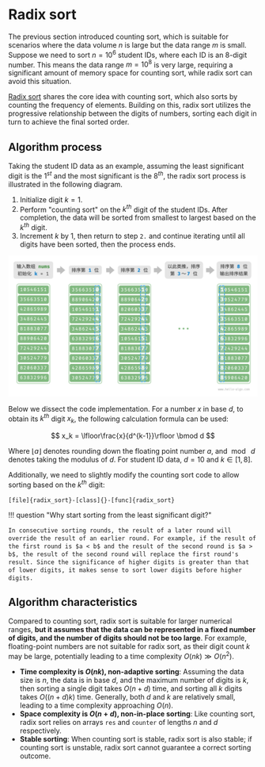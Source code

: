 # Radix sort

The previous section introduced counting sort, which is suitable for scenarios where the data volume $n$ is large but the data range $m$ is small. Suppose we need to sort $n = 10^6$ student IDs, where each ID is an $8$-digit number. This means the data range $m = 10^8$ is very large, requiring a significant amount of memory space for counting sort, while radix sort can avoid this situation.

<u>Radix sort</u> shares the core idea with counting sort, which also sorts by counting the frequency of elements. Building on this, radix sort utilizes the progressive relationship between the digits of numbers, sorting each digit in turn to achieve the final sorted order.

## Algorithm process

Taking the student ID data as an example, assuming the least significant digit is the $1^{st}$ and the most significant is the $8^{th}$, the radix sort process is illustrated in the following diagram.

1. Initialize digit $k = 1$.
2. Perform "counting sort" on the $k^{th}$ digit of the student IDs. After completion, the data will be sorted from smallest to largest based on the $k^{th}$ digit.
3. Increment $k$ by $1$, then return to step `2.` and continue iterating until all digits have been sorted, then the process ends.

![Radix sort algorithm process](radix_sort.assets/radix_sort_overview.png)

Below we dissect the code implementation. For a number $x$ in base $d$, to obtain its $k^{th}$ digit $x_k$, the following calculation formula can be used:

$$
x_k = \lfloor\frac{x}{d^{k-1}}\rfloor \bmod d
$$

Where $\lfloor a \rfloor$ denotes rounding down the floating point number $a$, and $\bmod \: d$ denotes taking the modulus of $d$. For student ID data, $d = 10$ and $k \in [1, 8]$.

Additionally, we need to slightly modify the counting sort code to allow sorting based on the $k^{th}$ digit:

```src
[file]{radix_sort}-[class]{}-[func]{radix_sort}
```

!!! question "Why start sorting from the least significant digit?"

    In consecutive sorting rounds, the result of a later round will override the result of an earlier round. For example, if the result of the first round is $a < b$ and the result of the second round is $a > b$, the result of the second round will replace the first round's result. Since the significance of higher digits is greater than that of lower digits, it makes sense to sort lower digits before higher digits.

## Algorithm characteristics

Compared to counting sort, radix sort is suitable for larger numerical ranges, **but it assumes that the data can be represented in a fixed number of digits, and the number of digits should not be too large**. For example, floating-point numbers are not suitable for radix sort, as their digit count $k$ may be large, potentially leading to a time complexity $O(nk) \gg O(n^2)$.

- **Time complexity is $O(nk)$, non-adaptive sorting**: Assuming the data size is $n$, the data is in base $d$, and the maximum number of digits is $k$, then sorting a single digit takes $O(n + d)$ time, and sorting all $k$ digits takes $O((n + d)k)$ time. Generally, both $d$ and $k$ are relatively small, leading to a time complexity approaching $O(n)$.
- **Space complexity is $O(n + d)$, non-in-place sorting**: Like counting sort, radix sort relies on arrays `res` and `counter` of lengths $n$ and $d$ respectively.
- **Stable sorting**: When counting sort is stable, radix sort is also stable; if counting sort is unstable, radix sort cannot guarantee a correct sorting outcome.
